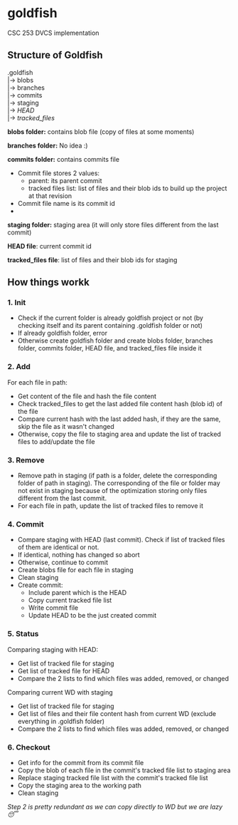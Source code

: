 # goldfish
CSC 253 DVCS implementation

## Structure of Goldfish

.goldfish <br>
|-> blobs <br>
|-> branches <br>
|-> commits <br>
|-> staging <br>
|-> *HEAD* <br>
|-> *tracked_files* <br>

**blobs folder:** contains blob file (copy of files at some moments)

**branches folder:** No idea :)

**commits folder:** contains commits file
- Commit file stores 2 values:
  - parent: its parent commit
  - tracked files list: list of files and their blob ids to build up the project at that revision
- Commit file name is its commit id
- 
**staging folder:** staging area (it will only store files different from the last commit)

**HEAD file**: current commit id

**tracked_files file**: list of files and their blob ids for staging

## How things workk
### 1. Init
- Check if the current folder is already goldfish project or not (by checking itself and its parent containing .goldfish folder or not)
- If already goldfish folder, error
- Otherwise create goldfish folder and create blobs folder, branches folder, commits folder, HEAD file, and tracked_files file inside it
### 2. Add <path>
For each file in path:
- Get content of the file and hash the file content
- Check tracked_files to get the last added file content hash (blob id) of the file
- Compare current hash with the last added hash, if they are the same, skip the file as it wasn't changed
- Otherwise, copy the file to staging area and update the list of tracked files to add/update the file

### 3. Remove <path>
- Remove path in staging (if path is a folder, delete the corresponding folder of path in staging). The corresponding of the file or folder may not exist in staging because of the optimization storing only files different from the last commit.
- For each file in path, update the list of tracked files to remove it

### 4. Commit
- Compare staging with HEAD (last commit). Check if list of tracked files of them are identical or not.
- If identical, nothing has changed so abort
- Otherwise, continue to commit
- Create blobs file for each file in staging
- Clean staging
- Create commit:
  - Include parent which is the HEAD
  - Copy current tracked file list
  - Write commit file
  - Update HEAD to be the just created commit

### 5. Status
Comparing staging with HEAD:
- Get list of tracked file for staging
- Get list of tracked file for HEAD
- Compare the 2 lists to find which files was added, removed, or changed

Comparing current WD with staging
- Get list of tracked file for staging
- Get list of files and their file content hash from current WD (exclude everything in .goldfish folder)
- Compare the 2 lists to find which files was added, removed, or changed

### 6. Checkout <commit>
- Get info for the commit from its commit file
- Copy the blob of each file in the commit's tracked file list to staging area
- Replace staging tracked file list with the commit's tracked file list
- Copy the staging area to the working path
- Clean staging
  
*Step 2 is pretty redundant as we can copy directly to WD but we are lazy 😴*